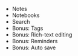 * Notes
* Notebooks
* Search
* Bonus: Tags
* Bonus: Rich-text editing
* Bonus: Reminders
* Bonus: Auto save

